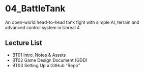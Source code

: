 # 04_BattleTank
An open-world head-to-head tank fight with simple AI, terrain and advanced control system in Unreal 4
## Lecture List
* BT01 Intro, Notes & Assets
* BT02 Game Design Document (GDD)
* BT03 Setting Up a GitHub "Repo"
